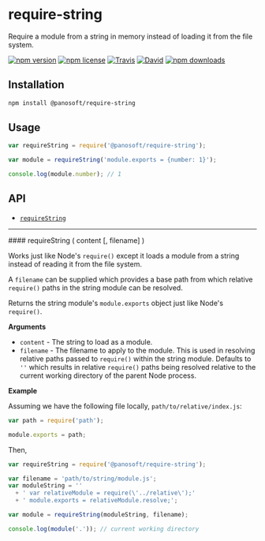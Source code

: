 # require-string

Require a module from a string in memory instead of loading it from the file system.

[![npm version](https://img.shields.io/npm/v/@panosoft/require-string.svg)](https://www.npmjs.com/package/@panosoft/require-string)
[![npm license](https://img.shields.io/npm/l/@panosoft/require-string.svg)](https://www.npmjs.com/package/@panosoft/require-string)
[![Travis](https://img.shields.io/travis/panosoft/require-string.svg)](https://travis-ci.org/panosoft/require-string)
[![David](https://img.shields.io/david/panosoft/require-string.svg)](https://david-dm.org/panosoft/require-string)
[![npm downloads](https://img.shields.io/npm/dm/@panosoft/require-string.svg)](https://www.npmjs.com/package/@panosoft/require-string)

## Installation

```sh
npm install @panosoft/require-string
```

## Usage

```js
var requireString = require('@panosoft/require-string');

var module = requireString('module.exports = {number: 1}');

console.log(module.number); // 1
```

## API

- [`requireString`](#requireString)

---

<a name="requireString"/>
#### requireString ( content [, filename] )

Works just like Node's `require()` except it loads a module from a string instead of reading it from the file system.

A `filename` can be supplied which provides a base path from which relative `require()` paths in the string module can be resolved.

Returns the string module's `module.exports` object just like Node's `require()`.

__Arguments__

- `content` - The string to load as a module.
- `filename` - The filename to apply to the module. This is used in resolving relative paths passed to `require()` within the string module. Defaults to `''` which results in relative `require()` paths being resolved relative to the current working directory of the parent Node process.

__Example__

Assuming we have the following file locally, `path/to/relative/index.js`:

```js
var path = require('path');

module.exports = path;
```

Then,

```js
var requireString = require('@panosoft/require-string');

var filename = 'path/to/string/module.js';
var moduleString = ''
  + ' var relativeModule = require(\'../relative\');'
  + ' module.exports = relativeModule.resolve;';

var module = requireString(moduleString, filename);

console.log(module('.')); // current working directory
```
